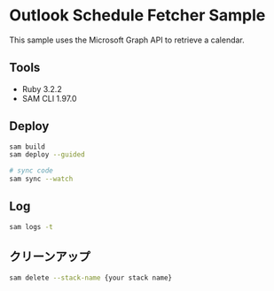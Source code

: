 # Outlook Schedule Fetcher Sample

This sample uses the Microsoft Graph API to retrieve a calendar.

## Tools

- Ruby 3.2.2
- SAM CLI 1.97.0

## Deploy

```bash
sam build
sam deploy --guided

# sync code
sam sync --watch
```

## Log

```bash
sam logs -t
```

## クリーンアップ

```bash
sam delete --stack-name {your stack name}
```
